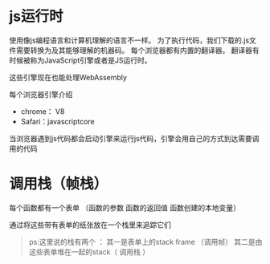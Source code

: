 # js运行时
使用像js编程语言和计算机理解的语言不一样。
为了执行代码，我们下载的.js文件需要转换为及其能够理解的机器码。
每个浏览器都有内置的翻译器。
翻译器有时候被称为JavaScript引擎或者是JS运行时。

这些引擎现在也能处理WebAssembly


每个浏览器引擎介绍
 - chrome： V8
 - Safari：javascriptcore

 当浏览器遇到js代码都会启动引擎来运行js代码，引擎会用自己的方式到达需要调用的代码

 # 调用栈（帧栈）
 每个函数都有一个表单 （函数的参数 函数的返回值 函数创建的本地变量）

 通过将这些带有表单的纸张放在一个栈里来追踪它们

 >ps:这里说的栈有两个 ： 其一是表单上的stack frame （调用帧）  其二是由这些表单堆在一起的stack（ 调用栈 ）
 